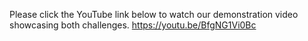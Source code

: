 Please click the YouTube link below to watch our demonstration video showcasing both challenges.
https://youtu.be/BfgNG1Vi0Bc 
